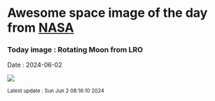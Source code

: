 
# Awesome space image of the day from [NASA](https://api.nasa.gov/)

### Today image : Rotating Moon from LRO
Date : 2024-06-02

![](https://www.youtube.com/embed/sNUNB6CMnE8?rel=0)

<small>Latest update : Sun Jun  2 08:16:10 2024</small>
        